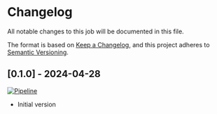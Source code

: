 # Changelog

All notable changes to this job will be documented in this file.

The format is based on [Keep a Changelog](https://keepachangelog.com/en/1.1.0/),
and this project adheres to [Semantic Versioning](https://semver.org/spec/v2.0.0.html).

## [0.1.0] - 2024-04-28

[![Pipeline](https://lab.frogg.it/swepy/release-by-changelog/badges/0.1.0/pipeline.svg)](https://lab.frogg.it/swepy/release-by-changelog/-/pipelines?ref=0.1.0)

* Initial version
